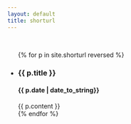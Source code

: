 ```yaml
---
layout: default
title: shorturl
---
```


<br>

<ul>
  {% for p in site.shorturl reversed %}
    <li>
      <p><h3>{{ p.title }}</h3><h4>   {{ p.date | date_to_string}}</h4></p>
      {{ p.content }}
    </li>
  {% endfor %}
</ul>
